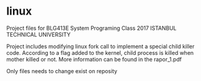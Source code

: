 # linux

Project files for BLG413E System Programing Class 2017 ISTANBUL TECHNICAL UNIVERSITY

  Project includes modifying linux fork call to implement a special child killer code.
  According to a flag added to the kernel, child process is killed when mother killed or not. More information can be found in the rapor_1.pdf

  Only files needs to change exist on reposity
